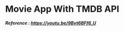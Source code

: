 # Movie App With TMDB API

##### Reference : <a href="https://youtu.be/9Bvt6BFf6_U"/> https://youtu.be/9Bvt6BFf6_U